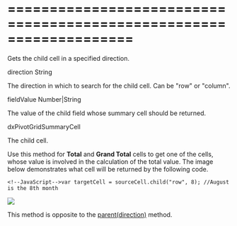 ===================================================================
===================================================================

<!--shortDescription-->
Gets the child cell in a specified direction.
<!--/shortDescription-->

<!--paramName1-->direction<!--/paramName1-->
<!--paramType1-->String<!--/paramType1-->
<!--paramDescription1-->
The direction in which to search for the child cell. Can be "row" or "column".
<!--/paramDescription1-->

<!--paramName2-->fieldValue<!--/paramName2-->
<!--paramType2-->Number|String<!--/paramType2-->
<!--paramDescription2-->
The value of the child field whose summary cell should be returned.
<!--/paramDescription2-->

<!--returnType-->dxPivotGridSummaryCell<!--/returnType-->
<!--returnDescription-->
The child cell.
<!--/returnDescription-->

<!--fullDescription-->
Use this method for **Total** and **Grand Total** cells to get one of the cells, whose value is involved in the calculation of the total value.
The image below demonstrates what cell will be returned by the following code.

    <!--JavaScript-->var targetCell = sourceCell.child("row", 8); //August is the 8th month

![](/Content/images/doc/18_2/DataGrid/PivotGrid_child.png)

This method is opposite to the [parent(direction)](/Documentation/ApiReference/UI_Widgets/dxPivotGrid/Summary_Cell/#parentdirection) method.
<!--/fullDescription-->